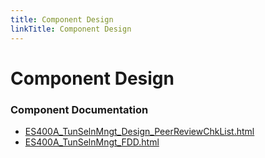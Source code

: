 ```yaml
---
title: Component Design
linkTitle: Component Design
---
```


# Component Design
### Component Documentation

- [ES400A_TunSelnMngt_Design_PeerReviewChkList.html](Doc/ES400A_TunSelnMngt_Design_PeerReviewChkList.html)
- [ES400A_TunSelnMngt_FDD.html](Doc/ES400A_TunSelnMngt_FDD.html)


